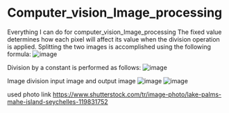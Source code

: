 # Computer_vision_Image_processing
Everything I can do for computer_vision_Image_processing
The fixed value determines how each pixel will affect its value when the division operation is applied. Splitting the two images is accomplished using the following formula:
 ![image](https://github.com/habibekarayigit/Computer_vision_Image_processing/assets/37442135/7c4c9caf-3c12-47be-9a76-96b695e05ce2)

Division by a constant is performed as follows:
 ![image](https://github.com/habibekarayigit/Computer_vision_Image_processing/assets/37442135/d9d7073f-ba06-4080-881c-a850b7130e8f)


Image division input image and output image
![image](https://github.com/habibekarayigit/Computer_vision_Image_processing/assets/37442135/161617fa-08df-4107-b0d0-c342f6adbbd0)
![image](https://github.com/habibekarayigit/Computer_vision_Image_processing/assets/37442135/a85b240a-2901-4100-bea5-cbf28e76ef02)

used photo link 
https://www.shutterstock.com/tr/image-photo/lake-palms-mahe-island-seychelles-119831752

